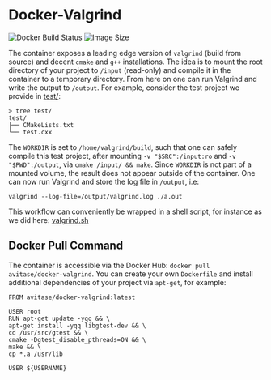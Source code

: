 # Docker-Valgrind
![Docker Build Status](https://img.shields.io/docker/build/avitase/docker-valgrind.svg) ![Image Size](https://img.shields.io/microbadger/image-size/avitase/docker-valgrind.svg)

The container exposes a leading edge version of `valgrind` (build from source) and decent `cmake` and `g++` installations. The idea is to mount the root directory of your project to `/input` (read-only) and compile it in the container to a temporary directory. From here on one can run Valgrind and write the output to `/output`.
For example, consider the test project we provide in [test/](test/):
```
> tree test/
test/
├── CMakeLists.txt
└── test.cxx
```
The `WORKDIR` is set to `/home/valgrind/build`, such that one can safely compile this test project, after mounting `-v "$SRC":/input:ro` and `-v "$PWD":/output`, via `cmake /input/ && make`. Since `WORKDIR` is not part of a mounted volume, the result does not appear outside of the container. One can now run Valgrind and store the log file in `/output`, i.e:
```
valgrind --log-file=/output/valgrind.log ./a.out
```
This workflow can conveniently be wrapped in a shell script, for instance as we did here: [valgrind.sh](valgrind.sh)

## Docker Pull Command
The container is accessible via the Docker Hub: `docker pull avitase/docker-valgrind`.
You can create your own `Dockerfile` and install additional dependencies of your project via `apt-get`, for example:
```
FROM avitase/docker-valgrind:latest

USER root
RUN apt-get update -yqq && \
apt-get install -yqq libgtest-dev && \
cd /usr/src/gtest && \
cmake -Dgtest_disable_pthreads=ON && \
make && \
cp *.a /usr/lib

USER ${USERNAME}
```


